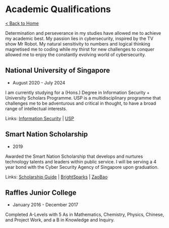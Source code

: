 # Academic Qualifications

[< Back to Home](../README.md)

Determination and perseverance in my studies have allowed me to achieve my academic best. My passion lies in cybersecurity, inspired by the TV show Mr Robot. My natural sensitivity to numbers and logical thinking magnetised me to coding while my thirst for new challenges to conquer allowed me to enjoy the constantly evolving world of cybersecurity.

## National University of Singapore

* August 2020 - July 2024

I am currently studying for a (Hons.) Degree in Information Security + University Scholars Programme. USP is a multidisciplinary programme that challenges me to be adventurous and critical in thought, to have a broad range of intellectual interests.

Links: [Information Security](https://www.comp.nus.edu.sg/programmes/ug/isc/) \| [USP](https://www.usp.nus.edu.sg/)

## Smart Nation Scholarship

* 2019

Awarded the Smart Nation Scholarship that develops and nurtures technology talents and leaders within public service. I will be serving a 4 year bond with the Cyber Security Agency of Singapore upon graduation.

Links: [Scholarship Guide](https://scholarshipguide.com.sg/content/interviews/smart-nation-scholarship-passion-to-defend-our-cyberspace/) \| [BrightSparks](https://brightsparks.com.sg/magazine/july-2020/smartnation-tech-nation.php) \| [ZaoBao](https://www.zaobao.com.sg/news/singapore/story20190831-985215)

## Raffles Junior College

* January 2016 - December 2017

Completed A-Levels with 5 As in Mathematics, Chemistry, Physics, Chinese, and Project Work, and a B in Knowledge and Inquiry.
